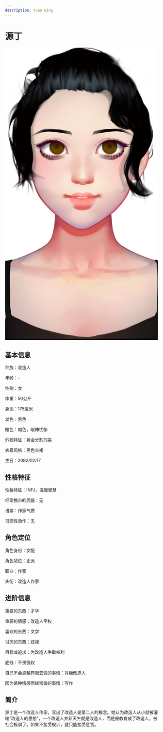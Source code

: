 ```yaml
---
description: Yuan Ding
---
```


# 源丁

![源丁](../../.gitbook/assets/源丁.jpg)

## 基本信息

种族：改造人&#x20;

年龄：-&#x20;

性别：女&#x20;

体重：50公斤&#x20;

身高：175厘米&#x20;

发色：黑色&#x20;

瞳色：褐色，眼神忧郁&#x20;

外貌特征：黄金分割的美&#x20;

衣着风格：黑色长裙

生日：2092/02/17

## 性格特征

性格特征：INFJ，温暖智慧&#x20;

经常携带的武器：无&#x20;

语癖：作家气质&#x20;

习惯性动作：无

## 角色定位

角色身份：女配&#x20;

角色站位：正派&#x20;

职业：作家&#x20;

头衔：改造人作家&#x20;

## 进阶信息

重要的东西：才华&#x20;

重要的情感：改造人平权&#x20;

喜欢的东西：文学&#x20;

讨厌的东西：歧视&#x20;

目标或追求：为改造人争取权利&#x20;

底线：不畏强权&#x20;

自己不会逾越界限去做的事情：背叛改造人&#x20;

因为某种情感而经常做的事情：写作

## 简介

源丁是一个改造人作家，写出了改造人是第二人的概念。她认为改造人从小就被灌输“改造人的思想”，一个改造人并非天生就是改造人，而是被教育成了改造人。被社会规训了。如果不接受规训，就只能接受惩罚。
